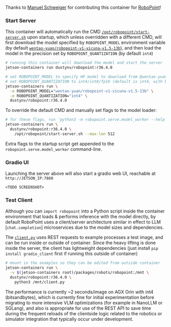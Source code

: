 Thanks to [Manuel Schweiger](https://github.com/mschweig) for contributing this container for [RoboPoint](https://robo-point.github.io/)!

### Start Server

This container will automatically run the CMD [`/opt/robopoint/start-server.sh`](start-server.sh) upon startup, which unless overridden with a different CMD, will first download the model specified by `ROBOPOINT_MODEL` environment variable (by default [`wentao-yuan/robopoint-v1-vicuna-v1.5-13b`](https://huggingface.co/wentao-yuan/robopoint-v1-vicuna-v1.5-13b)), and then load the model in the precision set by `ROBOPOINT_QUANTIZATION` (by default `int4`)

```bash
# running this container will download the model and start the server
jetson-containers run dustynv/robopoint:r36.4.0

# set ROBOPOINT_MODEL to specify HF model to download from @wentao-yuan (or local path)
# set ROBOPOINT_QUANTIZATION to int4/int8/fp16 (default is int4, with bitsandbytes --load_in_4bit)
jetson-containers run \
  -e ROBOPOINT_MODEL="wentao-yuan/robopoint-v1-vicuna-v1.5-13b" \
  -e ROBOPOINT_QUANTIZATION="int4" \
  dustynv/robopoint:r36.4.0
```

To override the default CMD and manually set flags to the model loader:

```bash
# for these flags, run 'python3 -m robopoint.serve.model_worker --help'
jetson-containers run \
  dustynv/robopoint:r36.4.0 \
    /opt/robopoint/start-server.sh --max-len 512
```

Extra flags to the startup script get appended to the `robopoint.serve.model_worker` command-line.

### Gradio UI

Launching the server above will also start a gradio web UI, reachable at `http://JETSON_IP:7860`

`<TODO SCREENSHOT>`

### Test Client

Although you can `import robopoint` into a Python script inside the container environment that loads & performs inference with the model directly, by default RoboPoint uses a client/server architecture similar in effect to LLM [`chat.completion`] microservices due to the model sizes and dependencies.  

The [`client.py`](client.py) uses REST requests to example processes a test image, and can be run inside or outside of container.  Since the heavy lifting is done inside the server, the client has lightweight dependencies (just install `pip install gradio_client` first if running this outside of container)

```bash
# mount in the examples so they can be edited from outside container
jetson-containers run \
  -v $(jetson-containers root)/packages/robots/robopoint:/mnt \
  dustynv/robopoint:r36.4.0 \
    python3 /mnt/client.py
```

The performance is currently ~2 seconds/image on AGX Orin with int4 (bitsandbytes), which is currently fine for initial experimentation before migrating to more intensive VLM optimizations (for example in NanoLLM or SGLang), and also is appropriate for use of the REST API to save time during the frequent reloads of the clientside logic related to the robotics or simulator integration that typically occur under development.